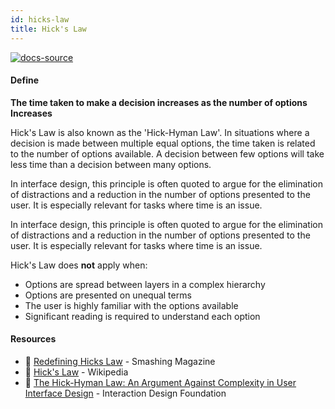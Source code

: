 ```yaml
---
id: hicks-law
title: Hick's Law
---
```


[![docs-source](https://img.shields.io/badge/SRC-UX%20Companion-blue)](https://play.google.com/store/apps/details?id=com.cyberduck.uxcompanion)

#### Define

**The time taken to make a decision increases as the number of options Increases**

Hick's Law is also known as the 'Hick-Hyman Law'. In situations where a decision is made between multiple equal options, the time taken is related to the number of options available. A decision between few options will take less time than a decision between many options.

In interface design, this principle is often quoted to argue for the elimination of distractions and a reduction in the number of options presented to the user. It is especially relevant for tasks where time is an issue.

In interface design, this principle is often quoted to argue for the elimination of distractions and a reduction in the number of options presented to the user. It is especially relevant for tasks where time is an issue.

Hick's Law does **not** apply when:

* Options are spread between layers in a complex hierarchy
* Options are presented on unequal terms
* The user is highly familiar with the options available
* Significant reading is required to understand each option

#### Resources

* 📃 [Redefining Hicks Law](https://www.smashingmagazine.com/2012/02/redefining-hicks-law/) - Smashing Magazine
* 📃 [Hick's Law](https://en.wikipedia.org/wiki/Hick's_law) - Wikipedia
* 📃 [The Hick-Hyman Law: An Argument Against Complexity in User Interface Design](https://www.interaction-design.org/literature/article/the-hick-hyman-law-an-argument-against-complexity-in-user-interface-design) - Interaction Design Foundation